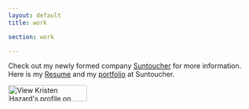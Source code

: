 ```yaml
---
layout: default
title: work

section: work

---
```

 <div id="work-summary">

<p>Check out my newly formed company <a href="http://suntouchersoftware.com">Suntoucher</a> for more information. Here is my <a href="../files/kristen_hazard_resume.pdf">Resume</a> and my <a href="http://suntouchersoftware.com/portfolio.html">portfolio</a> at Suntoucher.</p>

<p>
<span class="linkedin">
  <a href="http://www.linkedin.com/in/kristenhazard" >
    <img src="http://www.linkedin.com/img/webpromo/btn_viewmy_160x33.gif" width="160" height="33" border="0" alt="View Kristen Hazard's profile on LinkedIn">
  </a>
</span>
</p>
  
<p>
<div id="github-badge"></div>
<script type="text/javascript" charset="utf-8">
    GITHUB_USERNAME="kristenhazard";
</script>
<script src="http://drnic.github.com/github-badges/dist/github-badge-launcher.js" type="text/javascript"></script>
</p>

  

</div>



